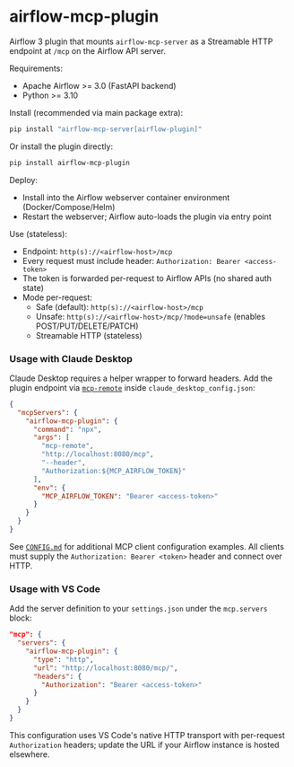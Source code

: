 # airflow-mcp-plugin

Airflow 3 plugin that mounts `airflow-mcp-server` as a Streamable HTTP endpoint at `/mcp` on the Airflow API server.

Requirements:
- Apache Airflow >= 3.0 (FastAPI backend)
- Python >= 3.10

Install (recommended via main package extra):
```bash
pip install "airflow-mcp-server[airflow-plugin]"
```

Or install the plugin directly:
```bash
pip install airflow-mcp-plugin
```

Deploy:
- Install into the Airflow webserver container environment (Docker/Compose/Helm)
- Restart the webserver; Airflow auto-loads the plugin via entry point

Use (stateless):
- Endpoint: `http(s)://<airflow-host>/mcp`
- Every request must include header: `Authorization: Bearer <access-token>`
- The token is forwarded per-request to Airflow APIs (no shared auth state)
- Mode per-request:
  - Safe (default): `http(s)://<airflow-host>/mcp`
  - Unsafe: `http(s)://<airflow-host>/mcp/?mode=unsafe` (enables POST/PUT/DELETE/PATCH)
  - Streamable HTTP (stateless)

### Usage with Claude Desktop

Claude Desktop requires a helper wrapper to forward headers. Add the plugin endpoint via [`mcp-remote`](https://github.com/geelen/mcp-remote) inside `claude_desktop_config.json`:

```json
{
  "mcpServers": {
    "airflow-mcp-plugin": {
      "command": "npx",
      "args": [
        "mcp-remote",
        "http://localhost:8080/mcp",
        "--header",
        "Authorization:${MCP_AIRFLOW_TOKEN}"
      ],
      "env": {
        "MCP_AIRFLOW_TOKEN": "Bearer <access-token>"
      }
    }
  }
}
```

See [`CONFIG.md`](CONFIG.md) for additional MCP client configuration examples. All clients must supply the `Authorization: Bearer <token>` header and connect over HTTP.

### Usage with VS Code

Add the server definition to your `settings.json` under the `mcp.servers` block:

```json
"mcp": {
  "servers": {
    "airflow-mcp-plugin": {
      "type": "http",
      "url": "http://localhost:8080/mcp/",
      "headers": {
        "Authorization": "Bearer <access-token>"
      }
    }
  }
}
```

This configuration uses VS Code's native HTTP transport with per-request `Authorization` headers; update the URL if your Airflow instance is hosted elsewhere.
